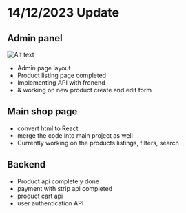 # 14/12/2023 Update

## Admin panel

![Alt text](<Screenshot from 2023-12-14 17-00-25.png>)

- Admin page layout
- Product listing page completed
- Implementing API with fronend
- & working on new product create and edit form

## Main shop page

- convert html to React
- merge the code into main project as well
- Currently working on the products listings, filters, search

## Backend

- Product api completely done
- payment with strip api completed
- product cart api
- user authentication API
